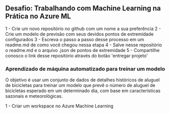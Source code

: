 ## Desafio: Trabalhando com Machine Learning na Prática no Azure ML

1 - Crie um novo repositório no github com um nome a sua preferência
2 - Crie um modelo de previsão com seus devidos pontos de extremidade configurados
3 - Escreva o passo a passo desse processo em um readme.md de como você chegou nessa etapa
4 - Salve nesse repositório o readme.md e o arquivo .json de pontos de extremidade
5 - Compartilhe conosco o link desse repositório através do botão 'entregar projeto'


### Aprendizado de máquina automatizado para treinar um modelo
O objetivo é usar um conjunto de dados de detalhes históricos de aluguel de bicicletas para treinar um modelo que prevê o número de aluguel de bicicletas esperado em um determinado dia, com base em características sazonais e meteorológicas.

1 - Criar um workspace no Azure Machine Learning 

